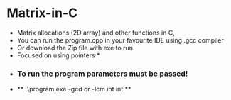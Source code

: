 # Matrix-in-C
- Matrix allocations (2D array) and other functions in C,
- You can run the program.cpp in your favourite IDE using .gcc compiler
- Or download the Zip file with exe to run.
- Focused on using pointers *.
- ### To run the program parameters must be passed! 
- ** .\program.exe -gcd or -lcm int int **
